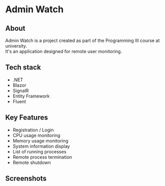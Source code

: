 # Admin Watch

## About
Admin Watch is a project created as part of the Programming III course at university. \
It's an application designed for remote user monitoring.

## Tech stack
- .NET
- Blazor
- SignalR
- Entity Framework
- Fluent

## Key Features

- Registration / Login
- CPU usage monitoring
- Memory usage monitoring
- System information display
- List of running processes
- Remote process termination
- Remote shutdown

## Screenshots